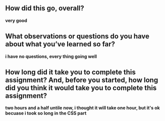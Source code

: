 ## How did this go, overall?

**very good**


## What observations or questions do you have about what you’ve learned so far?

**i have no questions, every thing going well**

## How long did it take you to complete this assignment? And, before you started, how long did you think it would take you to complete this assignment?

**two hours and a half untile now, i thought it will take one hour, but it's ok becuase i took so long in the CSS part**

